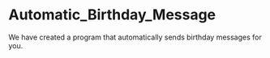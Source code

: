 # Automatic_Birthday_Message
We have created a program that automatically sends birthday messages for you.
